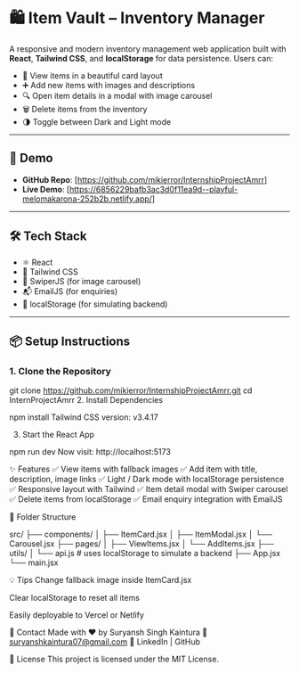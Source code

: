 # 🛍️ Item Vault – Inventory Manager

A responsive and modern inventory management web application built with **React**, **Tailwind CSS**, and **localStorage** for data persistence. Users can:

- 🧾 View items in a beautiful card layout  
- ➕ Add new items with images and descriptions  
- 🔍 Open item details in a modal with image carousel  
- 🗑️ Delete items from the inventory  
- 🌗 Toggle between Dark and Light mode  

---

## 🚀 Demo

- **GitHub Repo**: [https://github.com/mikierror/InternshipProjectAmrr]
- **Live Demo**: [https://6856229bafb3ac3d0f11ea9d--playful-melomakarona-252b2b.netlify.app/]
---

## 🛠️ Tech Stack

- ⚛️ React
- 💨 Tailwind CSS
- 📸 SwiperJS (for image carousel)
- 📬 EmailJS (for enquiries)
- 💾 localStorage (for simulating backend)

---

## 📦 Setup Instructions

### 1. Clone the Repository

git clone https://github.com/mikierror/InternshipProjectAmrr.git
cd InternProjectAmrr
2. Install Dependencies

npm install
Tailwind CSS version: v3.4.17

3. Start the React App

npm run dev
Now visit: http://localhost:5173

✨ Features
✅ View items with fallback images
✅ Add item with title, description, image links
✅ Light / Dark mode with localStorage persistence
✅ Responsive layout with Tailwind
✅ Item detail modal with Swiper carousel
✅ Delete items from localStorage
✅ Email enquiry integration with EmailJS

📁 Folder Structure

src/
├── components/
│   ├── ItemCard.jsx
│   ├── ItemModal.jsx
│   └── Carousel.jsx
├── pages/
│   ├── ViewItems.jsx
│   └── AddItems.jsx
├── utils/
│   └── api.js   # uses localStorage to simulate a backend
├── App.jsx
└── main.jsx

💡 Tips
Change fallback image inside ItemCard.jsx

Clear localStorage to reset all items

Easily deployable to Vercel or Netlify

📮 Contact
Made with ❤️ by Suryansh Singh Kaintura
📧 suryanshkaintura07@gmail.com
🔗 LinkedIn | GitHub

📜 License
This project is licensed under the MIT License.